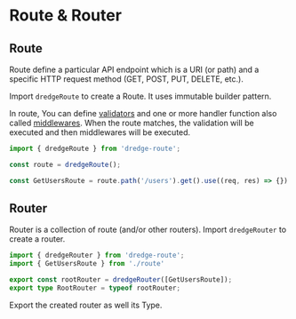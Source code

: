 # Route & Router

## Route
Route define a particular API endpoint which is a URI (or path) and a specific HTTP request method (GET, POST, PUT, DELETE, etc.).


Import `dredgeRoute` to create a Route. It uses immutable builder pattern.

In route, You can define [validators](validation.md) and one or more handler function also called [middlewares](middleware.md). When the route matches, the validation will be executed and then middlewares will be executed.

```ts
import { dredgeRoute } from 'dredge-route';

const route = dredgeRoute();

const GetUsersRoute = route.path('/users').get().use((req, res) => {}).build()
```

## Router

Router is a collection of route (and/or other routers). Import `dredgeRouter` to create a router. 

```ts
import { dredgeRouter } from 'dredge-route';
import { GetUsersRoute } from './route'

export const rootRouter = dredgeRouter([GetUsersRoute]);
export type RootRouter = typeof rootRouter;
```

Export the created router as well its Type.